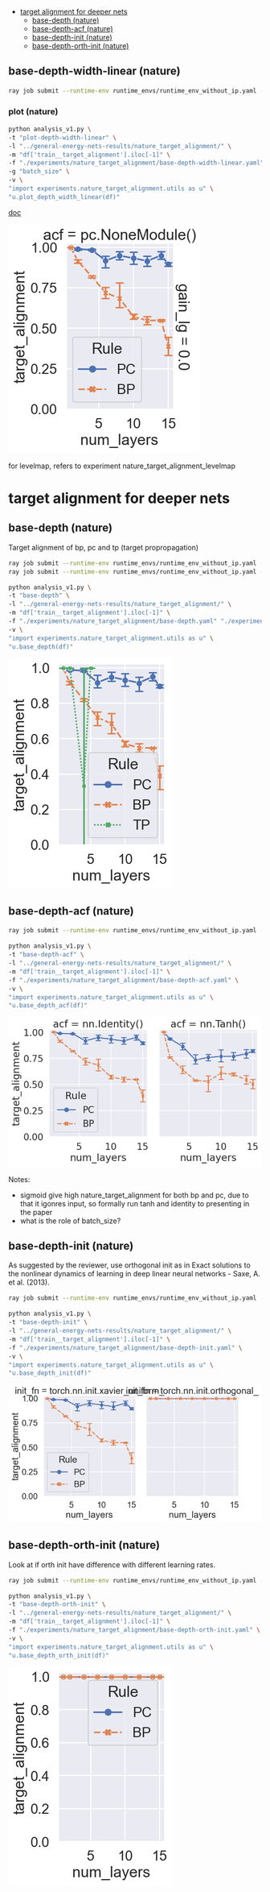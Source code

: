 - [target alignment for deeper nets](#target-alignment-for-deeper-nets)
  - [base-depth (nature)](#base-depth-nature)
  - [base-depth-acf (nature)](#base-depth-acf-nature)
  - [base-depth-init (nature)](#base-depth-init-nature)
  - [base-depth-orth-init (nature)](#base-depth-orth-init-nature)

<!-- # base

```bash

ray job submit --runtime-env runtime_envs/runtime_env_without_ip.yaml --address $PSSR --  python main.py -c nature_target_alignment/base
```

## plot

```bash
python analysis_v1.py \
-t "plot" \
-l "../general-energy-nets-results/nature_target_alignment/" \
-m "df['train__target_alignment'].iloc[-1]" \
-f "./experiments/nature_target_alignment/base.yaml" \
-v \
"import experiments.nature_target_alignment.utils as u" \
"u.plot(df)"
```

![](./plot-.png)

# base-iteration

```bash

ray job submit --runtime-env runtime_envs/runtime_env_without_ip.yaml --address $PSSR --  python main.py -c nature_target_alignment/base-iteration
```

## plot

```bash
python analysis_v1.py \
-t "plot-iteration" \
-l "../general-energy-nets-results/nature_target_alignment/" \
-m "compress_plot('train__target_alignment','training_iteration')" \
-f "./experiments/nature_target_alignment/base-iteration.yaml" \
-v \
"import experiments.nature_target_alignment.utils as u" \
"u.plot_iteration(df)"
```

![](./plot-iteration-.png)

## plot-loss

```bash
python analysis_v1.py \
-t "plot-loss-iteration" \
-l "../general-energy-nets-results/nature_target_alignment/" \
-m "compress_plot('train:loss','training_iteration')" \
-f "./experiments/nature_target_alignment/base-iteration.yaml" \
-v \
"import experiments.nature_target_alignment.utils as u" \
"u.plot_iteration(df,'loss')"
```

![](./plot-loss-iteration-.png)

# base-acf

```bash

ray job submit --runtime-env runtime_envs/runtime_env_without_ip.yaml --address $PSSR --  python main.py -c nature_target_alignment/base-acf-Sigmoid
ray job submit --runtime-env runtime_envs/runtime_env_without_ip.yaml --address $PSSR --  python main.py -c nature_target_alignment/base-acf-Tanh
ray job submit --runtime-env runtime_envs/runtime_env_without_ip.yaml --address $PSSR --  python main.py -c nature_target_alignment/base-acf-ReLU
ray job submit --runtime-env runtime_envs/runtime_env_without_ip.yaml --address $PSSR --  python main.py -c nature_target_alignment/base-acf-None
```

## plot

```bash
python analysis_v1.py \
-t "plot-acf" \
-l "../general-energy-nets-results/nature_target_alignment/" \
-m "df['train:prediction_std'].iloc[-1]" \
-f "./experiments/nature_target_alignment/base-acf-Sigmoid.yaml" "./experiments/nature_target_alignment/base-acf-Tanh.yaml" "./experiments/nature_target_alignment/base-acf-ReLU.yaml" "./experiments/nature_target_alignment/base-acf-None.yaml" \
-v \
"import experiments.nature_target_alignment.utils as u" \
"u.plot_acf(df)"
```

![](./plot-acf-.png) -->

<!-- # base-depth-width

```bash
ray job submit --runtime-env runtime_envs/runtime_env_without_ip.yaml --address $PSSR --  ray job submit --runtime-env runtime_envs/runtime_env_without_ip.yaml --address $PSSR --  python main.py -c nature_target_alignment/base-depth-width
``` -->

<!-- ## plot

```bash
python analysis_v1.py \
-t "plot-depth-width" \
-l "../general-energy-nets-results/nature_target_alignment/" \
-m "df['train__target_alignment'].iloc[-1]" \
-f "./experiments/nature_target_alignment/base-depth-width.yaml" \
-v \
"import experiments.nature_target_alignment.utils as u" \
"u.plot_depth_width(df)"
```

![](./plot-depth-width-.png) -->

## base-depth-width-linear (nature)

```bash
ray job submit --runtime-env runtime_envs/runtime_env_without_ip.yaml --address $PSSR --  ray job submit --runtime-env runtime_envs/runtime_env_without_ip.yaml --address $PSSR --  python main.py -c nature_target_alignment/base-depth-width-linear
```

### plot (nature)

```bash
python analysis_v1.py \
-t "plot-depth-width-linear" \
-l "../general-energy-nets-results/nature_target_alignment/" \
-m "df['train__target_alignment'].iloc[-1]" \
-f "./experiments/nature_target_alignment/base-depth-width-linear.yaml" \
-g "batch_size" \
-v \
"import experiments.nature_target_alignment.utils as u" \
"u.plot_depth_width_linear(df)"
```

[doc](./plot-depth-width-linear.md)

![](./plot-depth-width-linear-1.png)

<!-- ## base-width-linear

```bash

ray job submit --runtime-env runtime_envs/runtime_env_without_ip.yaml --address $PSSR --  python main.py -c nature_target_alignment/base-width-linear
```

### plot

```bash

python analysis_v1.py \
-t "plot-width-linear" \
-l "../general-energy-nets-results/nature_target_alignment/" \
-m "df['train__target_alignment'].iloc[-1]" \
-f "./experiments/nature_target_alignment/base-width-linear.yaml" \
-g "batch_size" \
-v \
"import experiments.nature_target_alignment.utils as u" \
"u.plot_width_linear(df)"
```

[doc](./plot-width-linear.md)

This still does not provide insights on why PC performs better with smaller hidden sizes.

## plot-prediction_std

```bash
python analysis_v1.py \
-t "plot-prediction_std-depth-width" \
-l "../general-energy-nets-results/nature_target_alignment/" \
-m "df['train:prediction_std'].iloc[-1]" \
-f "./experiments/nature_target_alignment/base-depth-width.yaml" \
-v \
"import experiments.nature_target_alignment.utils as u" \
"u.plot_depth_width(df,'prediction_std')"
```

![](./plot-prediction_std-depth-width-.png)

# base-acf-init

```bash

ray job submit --runtime-env runtime_envs/runtime_env_without_ip.yaml --address $PSSR --  python main.py -c nature_target_alignment/base-acf-init
```

## plot-acf-init

```bash
python analysis_v1.py \
-t "plot-acf-init" \
-l "../general-energy-nets-results/nature_target_alignment/" \
-m "df['train__target_alignment'].iloc[-1]" \
-f "./experiments/nature_target_alignment/base-acf-init.yaml" \
-v \
"import experiments.nature_target_alignment.utils as u" \
"u.plot_acf_init(df)"
```

![](./plot-acf-init-.png)

# base-112

Simulating the problem in figure 1 about interference.

```bash

ray job submit --runtime-env runtime_envs/runtime_env_without_ip.yaml --address $PSSR --  python main.py -c nature_target_alignment/base-112
```

## plot-112

```bash
python analysis_v1.py \
-t "plot-112" \
-l "../general-energy-nets-results/nature_target_alignment/" \
-m "compress_plot('prediction','training_iteration')" \
-f "./experiments/nature_target_alignment/base-112.yaml" \
-v \
"import experiments.nature_target_alignment.utils as u" \
"u.plot_112(df)"
```

![](./plot-112-.png)

# base-112-lr

Simulating the problem in figure 1 about interference, with search on learning rate.

```bash
# done
ray job submit --runtime-env runtime_envs/runtime_env_without_ip.yaml --address $PSSR --  python main.py -c nature_target_alignment/base-112-lr
```

```bash
# done
python analysis_v1.py \
-t "plot-112-lr" \
-l "../general-energy-nets-results/nature_target_alignment/" \
-m "compress_plot('prediction','training_iteration')" \
-f "./experiments/nature_target_alignment/base-112-lr.yaml" \
-v \
"import experiments.nature_target_alignment.utils as u" \
"u.plot_112_lr(df)"
```

![](./plot-112-lr-.png)

<!-- # base-112-lr-first

Simulating the problem in figure 1 about interference, with search on learning rate, only the first iteration.

```bash
# done
ray job submit --runtime-env runtime_envs/runtime_env_without_ip.yaml --address $PSSR --  python main.py -c nature_target_alignment/base-112-lr-first-bp
# done
ray job submit --runtime-env runtime_envs/runtime_env_without_ip.yaml --address $PSSR --  python main.py -c nature_target_alignment/base-112-lr-first-pc
```

```bash
# done
python analysis_v1.py \
-t "plot-112-lr-first" \
-l "../general-energy-nets-results/nature_target_alignment/" \
-m "compress_plot('prediction','training_iteration')" \
-f "./experiments/nature_target_alignment/base-112-lr-first-bp.yaml" "./experiments/nature_target_alignment/base-112-lr-first-pc.yaml" \
-v \
"import experiments.nature_target_alignment.utils as u" \
"u.plot_112_lr_first(df)"
```

![](./plot-112-lr-first-.png) -->

<!-- # base-112-heatmap-traj

Simulating the problem in figure 1 about interference, for a traj in hearmap

```bash
# done
ray job submit --runtime-env runtime_envs/runtime_env_without_ip.yaml --address $PSSR --  python main.py -c nature_target_alignment/base-112-heatmap-traj
```

```bash
# done
python analysis_v1.py \
-t "plot-112-heatmap-traj" \
-l "../general-energy-nets-results/nature_target_alignment/" \
-m "compress_plot('prediction','training_iteration')" \
-f "./experiments/nature_target_alignment/base-112-heatmap-traj.yaml" \
-v \
"import experiments.nature_target_alignment.utils as u" \
"u.plot_112_heatmap_traj(df)"
```

![](./plot-112-heatmap-traj-.png)

# base-112-heatmap

Simulating the problem in figure 1 about interference, for a heatmap

```bash
# done
ray job submit --runtime-env runtime_envs/runtime_env_without_ip.yaml --address $PSSR --  python main.py -c nature_target_alignment/base-112-heatmap
```

```bash
# done
python analysis_v1.py \
-t "plot-112-heatmap" \
-l "../general-energy-nets-results/nature_target_alignment/" \
-m "df['loss'].iloc[-1]" \
-f "./experiments/nature_target_alignment/base-112-heatmap.yaml" \
-v \
"import experiments.nature_target_alignment.utils as u" \
"u.plot_112_heatmap(df)"
```

![](./plot-112-heatmap-.png) -->

for levelmap, refers to experiment nature_target_alignment_levelmap

# target alignment for deeper nets

## base-depth (nature)

Target alignment of bp, pc and tp (target propropagation)

```bash
ray job submit --runtime-env runtime_envs/runtime_env_without_ip.yaml --address $PSSR --  python main.py -c nature_target_alignment/base-depth
ray job submit --runtime-env runtime_envs/runtime_env_without_ip.yaml --address $PSSR --  python main.py -c nature_target_alignment/base-depth-tp
```

```bash
python analysis_v1.py \
-t "base-depth" \
-l "../general-energy-nets-results/nature_target_alignment/" \
-m "df['train__target_alignment'].iloc[-1]" \
-f "./experiments/nature_target_alignment/base-depth.yaml" "./experiments/nature_target_alignment/base-depth-tp.yaml" \
-v \
"import experiments.nature_target_alignment.utils as u" \
"u.base_depth(df)"
```

![](./base-depth-.png)

## base-depth-acf (nature)

```bash
ray job submit --runtime-env runtime_envs/runtime_env_without_ip.yaml --address $PSSR --  python main.py -c nature_target_alignment/base-depth-acf
```

```bash
python analysis_v1.py \
-t "base-depth-acf" \
-l "../general-energy-nets-results/nature_target_alignment/" \
-m "df['train__target_alignment'].iloc[-1]" \
-f "./experiments/nature_target_alignment/base-depth-acf.yaml" \
-v \
"import experiments.nature_target_alignment.utils as u" \
"u.base_depth_acf(df)"
```

![](./base-depth-acf-.png)

Notes:
- sigmoid give high nature_target_alignment for both bp and pc, due to that it igonres input, so formally run tanh and identity to presenting in the paper
- what is the role of batch_size?

## base-depth-init (nature)

As suggested by the reviewer, use orthogonal init as in Exact solutions to the nonlinear dynamics of learning in deep linear neural networks - Saxe, A. et al. (2013).

```bash
ray job submit --runtime-env runtime_envs/runtime_env_without_ip.yaml --address $PSSR --  python main.py -c nature_target_alignment/base-depth-init
```

```bash
python analysis_v1.py \
-t "base-depth-init" \
-l "../general-energy-nets-results/nature_target_alignment/" \
-m "df['train__target_alignment'].iloc[-1]" \
-f "./experiments/nature_target_alignment/base-depth-init.yaml" \
-v \
"import experiments.nature_target_alignment.utils as u" \
"u.base_depth_init(df)"
```

![](./base-depth-init-.png)

## base-depth-orth-init (nature)

Look at if orth init have difference with different learning rates.

```bash
ray job submit --runtime-env runtime_envs/runtime_env_without_ip.yaml --address $PSSR --  python main.py -c nature_target_alignment/base-depth-orth-init
```

```bash
python analysis_v1.py \
-t "base-depth-orth-init" \
-l "../general-energy-nets-results/nature_target_alignment/" \
-m "df['train__target_alignment'].iloc[-1]" \
-f "./experiments/nature_target_alignment/base-depth-orth-init.yaml" \
-v \
"import experiments.nature_target_alignment.utils as u" \
"u.base_depth_orth_init(df)"
```

![](./base-depth-orth-init-.png)

<!-- ## base-prospective-index

I suggested to compute the prospective index for hidden layers in one of the simulations of target alignment (Figure 3e), e.g. for a linear PCN with 6 layers.

```bash
# pending: learning rate 0.1
ray job submit --runtime-env runtime_envs/runtime_env_without_ip.yaml --address $PSSR --  python main.py -c nature_target_alignment/base-prospective-index
```

```bash
# waiting
python analysis_v1.py \
-t "base-prospective-index" \
-l "../general-energy-nets-results/nature_target_alignment/" \
-m "df['train__prospective_index'].iloc[-1]" \
-f "./experiments/nature_target_alignment/base-prospective-index.yaml" \
-v \
"import experiments.nature_target_alignment.utils as u" \
"u.base_prospective_index(df)"
```

![](./base-prospective-index-.png)

```bash
# waiting
python analysis_v1.py \
-t "base-target-alignment" \
-l "../general-energy-nets-results/nature_target_alignment/" \
-m "df['train__target_alignment'].iloc[-1]" \
-f "./experiments/nature_target_alignment/base-prospective-index.yaml" \
-v \
"import experiments.nature_target_alignment.utils as u" \
"u.base_nature_target_alignment(df)"
```

![](./base-target-alignment-.png) -->